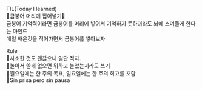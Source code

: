 TIL(Today I learned)  
🐠금붕어 머리에 집어넣기🐠  
금붕어 기억력이라면 금붕어를 머리에 넣어서 기억하지 못하더라도 뇌에 스며들게 한다는 마인드  
매일 배운것을 적어가면서 금붕어를 쌓아보자

Rule  
🌱사소한 것도 괜찮으니 일단 적자.  
🌱놀아서 쓸게 없으면 뭐하고 놀았는지라도 쓰기  
🌱월요일에는 한 주의 목표, 일요일에는 한 주의 회고를 포함  
🌱Sin prisa pero sin pausa